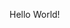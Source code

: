 Hello World!
<!--
<h1 style="text-align:center;">ShinonomeSetsuna</h1>

<div style="text-align: right">
    <a href="https://twitter.com/SetunaShinonome" target="_blank"><img alt="Twitter: SetsunaShinonome" src="https://img.shields.io/twitter/follow/SetunaShinonome.svg?style=social"/></a>
</div>

<a herf="https://www.pixiv.net/artworks/100717603"><img src="./src/100717603_p0.jpg" style="border:solid #6cfc;border-radius:2em"></div></a>
<br/>

> Drawing By [ぴろ瀬(@heripiro)](https://twitter.com/heripiro)
> 
> If violated the copyright, I will delete it asap.

<div style="width:80vw">
    <h2 style="text-align:center;">Technology Stack</h2>
    <div style="text-align:center" id="icon1">
        <img src="https://img.shields.io/badge/-JavaScript-white?style=flat-square&logo=javascript"/>
        <img src="https://img.shields.io/badge/-Nodejs-white?style=flat-square&logo=Node.js"/>
        <img src="https://img.shields.io/badge/-TypeScript-white?style=flat-square&logo=typescript"/>
    </div>
    <div style="text-align:center" id="icon2">
        <img src="https://img.shields.io/badge/-Python-white?style=flat-square&logo=python"/>
        <img src="https://img.shields.io/badge/-CPP-white?style=flat-square&logo=cplusplus"/>
        <img src="https://img.shields.io/badge/-CSharp-white?style=flat-square&logo=csharp"/>
        <img src="https://img.shields.io/badge/-Git-white?style=flat-square&logo=git"/>
        <img src="https://img.shields.io/badge/-GitHub-white?style=flat-square&logo=github"/>
    </div>
</div>
<div>
    <h2 style="text-align:center;">Preformance<h2>
</div>
<div>
    <img src="https://github-readme-stats.vercel.app/api?username=ShinonomeSetsuna"/>
</div>
<div>
    <img src="https://github-readme-stats.vercel.app/api/top-langs/?username=ShinonomeSetsuna&layout=compact"/>
</div>
-->
